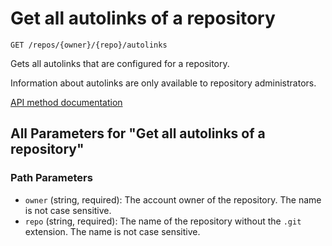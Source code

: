 # Get all autolinks of a repository

`GET /repos/{owner}/{repo}/autolinks`

Gets all autolinks that are configured for a repository.

Information about autolinks are only available to repository administrators.

[API method documentation](https://docs.github.com/rest/repos/autolinks#get-all-autolinks-of-a-repository)

## All Parameters for "Get all autolinks of a repository"

### Path Parameters

- `owner` (string, required): The account owner of the repository. The name is not case sensitive.
- `repo` (string, required): The name of the repository without the `.git` extension. The name is not case sensitive.